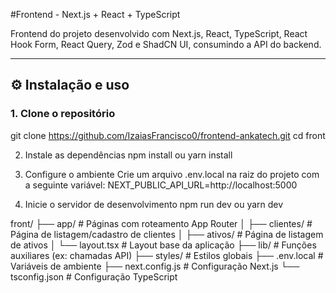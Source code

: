 #Frontend - Next.js + React + TypeScript

Frontend do projeto desenvolvido com Next.js, React, TypeScript, React Hook Form, React Query, Zod e ShadCN UI, consumindo a API do backend.

---

## ⚙️ Instalação e uso

### 1. Clone o repositório
git clone https://github.com/IzaiasFrancisco0/frontend-ankatech.git
cd front

2. Instale as dependências
npm install ou yarn install

3. Configure o ambiente
Crie um arquivo .env.local na raiz do projeto com a seguinte variável:
NEXT_PUBLIC_API_URL=http://localhost:5000

4. Inicie o servidor de desenvolvimento
npm run dev ou yarn dev

front/
├── app/                    # Páginas com roteamento App Router
│   ├── clientes/           # Página de listagem/cadastro de clientes
│   ├── ativos/             # Página de listagem de ativos
│   └── layout.tsx          # Layout base da aplicação
├── lib/                    # Funções auxiliares (ex: chamadas API)
├── styles/                 # Estilos globais
├── .env.local              # Variáveis de ambiente
├── next.config.js          # Configuração Next.js
└── tsconfig.json           # Configuração TypeScript

